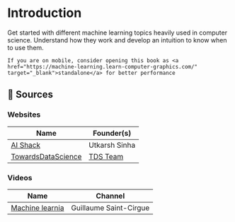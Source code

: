 # Introduction

Get started with different machine learning topics heavily used in computer science. Understand how they work and develop an intuition to know when to use them.

```{warning}
If you are on mobile, consider opening this book as <a href="https://machine-learning.learn-computer-graphics.com/" target="_blank">standalone</a> for better performance
```

## 📖 Sources

### Websites

| Name | Founder(s)
| --- | --- |
| [AI Shack](https://aishack.in/tutorials/) | Utkarsh Sinha |
| [TowardsDataScience](https://towardsdatascience.com/machine-learning/home) | [TDS Team](https://towardsdatascience.com/our-team-c2c8e712c971)

### Videos

| Name | Channel |
| --- | --- |
| [Machine learnia](https://www.youtube.com/channel/UCmpptkXu8iIFe6kfDK5o7VQ) |  Guillaume Saint-Cirgue |
